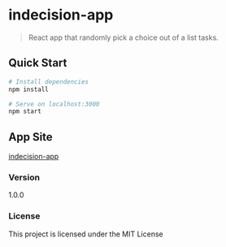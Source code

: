 # indecision-app

> React app that randomly pick a choice out of a list tasks.


## Quick Start

```bash
# Install dependencies
npm install

# Serve on localhost:3000
npm start

```

## App Site

[indecision-app](https://stanlouis.github.io/indecision-app/) 

### Version

1.0.0

### License

This project is licensed under the MIT License
